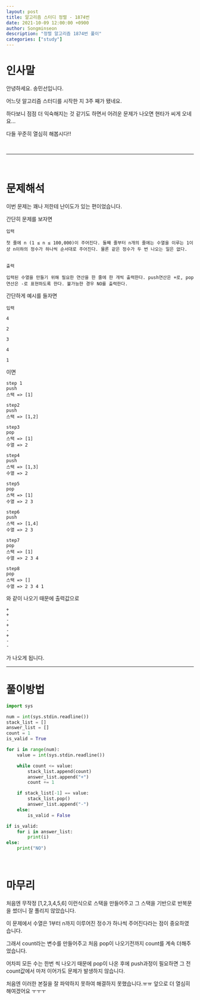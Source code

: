 ```yaml
---
layout: post
title: 알고리즘 스터디 정렬 - 1874번
date: 2021-10-09 12:00:00 +0900
author: Songminseon
description: "정렬 알고리즘 1874번 풀이"
categories: ["study"]
---
```


# 인사말

안녕하세요. 송민선입니다.

어느덧 알고리즘 스터디를 시작한 지 3주 째가 됐네요.

하다보니 점점 더 익숙해지는 것 같기도 하면서 어려운 문제가 나오면 현타가 씨게 오네요...

다들 꾸준히 열심히 해봅시다!!

<br>

---

<br>

# 문제해석

이번 문제는 꽤나 저한테 난이도가 있는 편이었습니다.

간단히 문제를 보자면

```
입력

첫 줄에 n (1 ≤ n ≤ 100,000)이 주어진다. 둘째 줄부터 n개의 줄에는 수열을 이루는 1이상 n이하의 정수가 하나씩 순서대로 주어진다. 물론 같은 정수가 두 번 나오는 일은 없다.


출력

입력된 수열을 만들기 위해 필요한 연산을 한 줄에 한 개씩 출력한다. push연산은 +로, pop 연산은 -로 표현하도록 한다. 불가능한 경우 NO를 출력한다.
```

간단하게 예시를 들자면

```
입력

4

2

3

4

1

```

이면

```
step 1
push
스택 => [1]

step2
push
스택 => [1,2]

step3
pop
스택 => [1]
수열 => 2

step4
push
스택 => [1,3]
수열 => 2

step5
pop
스택 => [1]
수열 => 2 3

step6
push
스택 => [1,4]
수열 => 2 3

step7
pop
스택 => [1]
수열 => 2 3 4

step8
pop
스택 => []
수열 => 2 3 4 1
```

와 같이 나오기 때문에 출력값으로

```
+
+
-
+
-
+
-
-
```

가 나오게 됩니다.

---

# 풀이방법

```python
import sys

num = int(sys.stdin.readline())
stack_list = []
answer_list = []
count = 1
is_valid = True

for i in range(num):
    value = int(sys.stdin.readline())

    while count <= value:
        stack_list.append(count)
        answer_list.append("+")
        count += 1

    if stack_list[-1] == value:
        stack_list.pop()
        answer_list.append("-")
    else:
        is_valid = False

if is_valid:
    for i in answer_list:
        print(i)
else:
    print("NO")

```

<br>

# 마무리

처음엔 무작정 [1,2,3,4,5,6] 이런식으로 스택을 만들어주고 그 스택을 기반으로 반복문을 썼더니 잘 풀리지 않았습니다.

이 문제에서 수열은 1부터 n까지 이루어진 정수가 하나씩 주어진다라는 점이 중요하였습니다.

그래서 count라는 변수를 만들어주고 처음 pop이 나오기전까지 count를 계속 더해주었습니다.

어차피 모든 수는 한번 씩 나오기 때문에 pop이 나온 후에 push과정이 필요하면 그 전 count값에서 마저 이어가도 문제가 발생하지 않습니다.

처음엔 이러한 본질을 잘 파악하지 못하여 해결하지 못했습니다.ㅠㅠ 앞으로 더 열심히 해여겠어요 ㅜㅜㅜ
